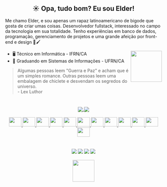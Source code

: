 <h2 align="center">
  ☀️ Opa, tudo bom? Eu sou Elder!
</h2>

<!--<img align="right" height="auto" width="300" src="https://i.pinimg.com/originals/24/41/da/2441dacfd5703b140a2816f82bd0f9c7.gif"/>-->
<span>Me chamo Elder, e sou apenas um rapaz latinoamericano de bigode que gosta de criar umas coisas. Desenvolvedor fullstack, interessado no campo da tecnologia em sua totalidade. Tenho experiências em banco de dados, programação, gerenciamento de projetos e uma grande afeição por front-end e design 👀🖌️</span>

<img align="right" height="100" width="100" src="https://i.pinimg.com/originals/03/78/f0/0378f01f2ace7b84bf01c7bb28b50df1.gif"/>
  
* 🖥️ Técnico em Informática - IFRN/CA <br>
* 💾 Graduando em Sistemas de Informações - UFRN/CA

> Algumas pessoas leem "Guerra e Paz" e acham que é um simples romance. Outras pessoas leem uma embalagem de chiclete e desvendam os segredos do universo. <br> - Lex Luthor

#

<div align="center">
  <a href="https://veraxqy.github.io/">
  <img align="center" src="https://github-readme-stats.vercel.app/api?username=veraxqy&count_private=true&show_icons=true&title_color=FFED4D&text_color=F0F6FC&icon_color=FFE88A&bg_color=0D1117&locale=pt-BR&hide_border=True&include_all_commits=True&"/>
  <img align="center" src="https://github-readme-stats.vercel.app/api/top-langs/?username=veraxqy&title_color=FFED4D&text_color=F0F6FC&icon_color=FFE88A&bg_color=0D1117&locale=pt-BR&hide_border=True&layout=compact"/>
</div>

<div align="center" style="display: inline_block"><br>
  <img height="30" width="40" src="https://cdn.jsdelivr.net/gh/devicons/devicon@latest/icons/python/python-plain.svg" />
  <img height="30" width="40" src="https://cdn.jsdelivr.net/gh/devicons/devicon@latest/icons/django/django-plain.svg" />
  <img height="30" width="40" src="https://cdn.jsdelivr.net/gh/devicons/devicon@latest/icons/html5/html5-plain.svg" />
  <img height="30" width="40" src="https://cdn.jsdelivr.net/gh/devicons/devicon@latest/icons/css3/css3-plain.svg" />
  <img height="30" width="40" src="https://cdn.jsdelivr.net/gh/devicons/devicon@latest/icons/figma/figma-original.svg" />
  <img height="30" width="40" src="https://cdn.jsdelivr.net/gh/devicons/devicon@latest/icons/photoshop/photoshop-plain.svg" />
  <img height="30" width="40" src="https://cdn.jsdelivr.net/gh/devicons/devicon@latest/icons/mysql/mysql-original.svg" />
  <img height="30" width="40" src="https://cdn.jsdelivr.net/gh/devicons/devicon@latest/icons/git/git-plain.svg" />
  <img height="30" width="40" src="https://cdn.jsdelivr.net/gh/devicons/devicon@latest/icons/c/c-plain.svg" />
  <img height="30" width="40" src="https://cdn.jsdelivr.net/gh/devicons/devicon@latest/icons/linux/linux-plain.svg" />
  <img height="30" width="40" src="https://cdn.jsdelivr.net/gh/devicons/devicon@latest/icons/visualstudio/visualstudio-plain.svg" />
  <img height="30" width="40" src="https://cdn.jsdelivr.net/gh/devicons/devicon@latest/icons/trello/trello-plain.svg" />
</div>

#
<div align="center">
  <a href="mailto:veraxqy@gmail.com.br"><img src="https://img.shields.io/badge/Gmail-D14836?style=for-the-badge&logo=gmail&logoColor=white"/></a>
  <a href="https://github.com/veraxqy"><img src="https://img.shields.io/badge/GitHub-100000?style=for-the-badge&logo=github&logoColor=white"/></a>
  <a href="https://www.linkedin.com/in/veraxqy/"><img src="https://img.shields.io/badge/LinkedIn-0077B5?style=for-the-badge&logo=linkedin&logoColor=white"/></a>
  <a href="https://www.instagram.com/veraxqy.ui/"><img src="https://img.shields.io/badge/Instagram-E4405F?style=for-the-badge&logo=instagram&logoColor=white"/></a>
</div>
<br>
<div align="center">
  <img heigth="70" width="70" src="https://i.pinimg.com/originals/31/b5/43/31b54320ec8fa9b229c275bade869541.gif"/>
</div>
